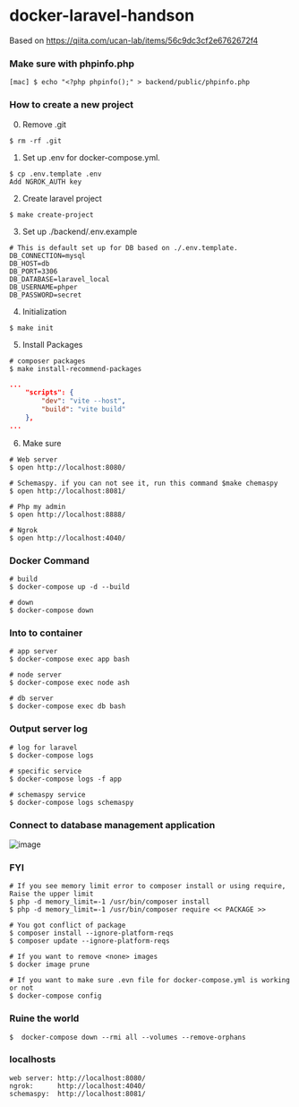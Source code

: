 # docker-laravel-handson
Based on https://qiita.com/ucan-lab/items/56c9dc3cf2e6762672f4

### Make sure with phpinfo.php
```
[mac] $ echo "<?php phpinfo();" > backend/public/phpinfo.php
```

### How to create a new project
0. Remove .git
```
$ rm -rf .git
```

1. Set up .env for docker-compose.yml.
```
$ cp .env.template .env
Add NGROK_AUTH key
```

2. Create laravel project
```
$ make create-project
```

3. Set up ./backend/.env.example
```
# This is default set up for DB based on ./.env.template.
DB_CONNECTION=mysql
DB_HOST=db
DB_PORT=3306
DB_DATABASE=laravel_local
DB_USERNAME=phper
DB_PASSWORD=secret
```

4. Initialization
```
$ make init
```

5. Install Packages
```
# composer packages
$ make install-recommend-packages
```

```js:backend/package.json
...
    "scripts": {
        "dev": "vite --host",
        "build": "vite build"
    },
...
```

6. Make sure
```
# Web server
$ open http://localhost:8080/

# Schemaspy. if you can not see it, run this command $make chemaspy
$ open http://localhost:8081/

# Php my admin
$ open http://localhost:8888/

# Ngrok
$ open http://localhost:4040/
```




### Docker Command
```
# build
$ docker-compose up -d --build

# down
$ docker-compose down
```

### Into to container
```
# app server
$ docker-compose exec app bash

# node server
$ docker-compose exec node ash

# db server
$ docker-compose exec db bash
```

### Output server log
```
# log for laravel
$ docker-compose logs

# specific service
$ docker-compose logs -f app

# schemaspy service
$ docker-compose logs schemaspy
```


### Connect to database management application
![image](https://user-images.githubusercontent.com/20104403/114467672-3b724680-9c25-11eb-97e3-b868b9c0cf09.png)

### FYI
```
# If you see memory limit error to composer install or using require, Raise the upper limit
$ php -d memory_limit=-1 /usr/bin/composer install
$ php -d memory_limit=-1 /usr/bin/composer require << PACKAGE >>

# You got conflict of package
$ composer install --ignore-platform-reqs
$ composer update --ignore-platform-reqs

# If you want to remove <none> images
$ docker image prune

# If you want to make sure .evn file for docker-compose.yml is working or not
$ docker-compose config
```

### Ruine the world
```
$  docker-compose down --rmi all --volumes --remove-orphans 
```

### localhosts
```
web server: http://localhost:8080/
ngrok:      http://localhost:4040/
schemaspy:  http://localhost:8081/
```
